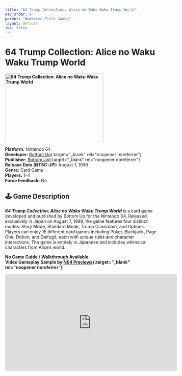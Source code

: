 ```yaml
---
title: "64 Trump Collection: Alice no Waku Waku Trump World"
nav_order: 9
parent: "Numbered Title Games"
layout: default
toc: false
---
```


# 64 Trump Collection: Alice no Waku Waku Trump World
<b>
<img src="https://raw.githubusercontent.com/TheGent/n64gamespedia/main/media/jp/64-trump-collection.png" alt="64 Trump Collection: Alice no Waku Waku Trump World" width="320" height="224" />
</b>

**Platform:** Nintendo 64  
**Developer:** [Bottom Up](https://en.wikipedia.org/w/index.php?title=Bottom_Up_(company)&action=edit&redlink=1){:target="_blank" rel="noopener noreferrer"}  
**Publisher:** [Bottom Up](https://en.wikipedia.org/w/index.php?title=Bottom_Up_(company)&action=edit&redlink=1){:target="_blank" rel="noopener noreferrer"}  
**Release Date (NTSC-JP):** August 7, 1998  
**Genre:** Card Game  
**Players:** 1–4  
**Force Feedback:** No

## 🕹️ Game Description  
<em><strong>64 Trump Collection: Alice no Waku Waku Trump World</strong></em> is a card game developed and published by Bottom Up for the Nintendo 64. Released exclusively in Japan on August 7, 1998, the game features four distinct modes: Story Mode, Standard Mode, Trump Classroom, and Options. Players can enjoy 15 different card games including Poker, Blackjack, Page One, Dobon, and Daifugō, each with unique rules and character interactions. The game is entirely in Japanese and includes whimsical characters from Alice’s world.

**No Game Guide / Walkthrough Available**  
**Video Gameplay Sample by [N64 Previews](https://www.youtube.com/channel/UCBMuzqWDTcvPeEHaFYgfavQ){:target="_blank" rel="noopener noreferrer"}**

<iframe width="560" height="315" src="https://www.youtube.com/embed/YeCUBjWT53I?start=7" title="64 Trump Collection: Alice no Waku Waku Trump World – Gameplay Sample" frameborder="0" allowfullscreen></iframe>

<!-- Vault Format: n64gamespedia-dev -->
<!-- Protocol Source: _vault-specs/format-protocol.md -->
